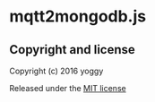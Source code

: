 mqtt2mongodb.js
====

Copyright and license
----
Copyright (c) 2016 yoggy

Released under the [MIT license](LICENSE.txt)

